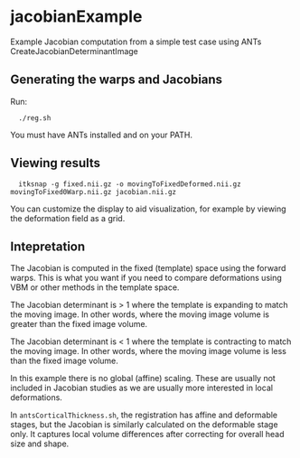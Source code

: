 # jacobianExample

Example Jacobian computation from a simple test case using ANTs CreateJacobianDeterminantImage

## Generating the warps and Jacobians

Run:

```
  ./reg.sh
```

You must have ANTs installed and on your PATH.


## Viewing results

```
  itksnap -g fixed.nii.gz -o movingToFixedDeformed.nii.gz movingToFixed0Warp.nii.gz jacobian.nii.gz
```

You can customize the display to aid visualization, for example by viewing the deformation
field as a grid.


## Intepretation

The Jacobian is computed in the fixed (template) space using the forward warps. This is what you
want if you need to compare deformations using VBM or other methods in the template space.

The Jacobian determinant is > 1 where the template is expanding to match the moving image. 
In other words, where the moving image volume is greater than the fixed image volume. 

The Jacobian determinant is < 1 where the template is contracting to match the moving image. 
In other words, where the moving image volume is less than the fixed image volume.

In this example there is no global (affine) scaling. These are usually not included in Jacobian
studies as we are usually more interested in local deformations. 

In `antsCorticalThickness.sh`, the registration has affine and deformable stages, but the Jacobian
is similarly calculated on the deformable stage only. It captures local volume differences after
correcting for overall head size and shape. 
